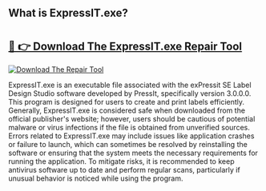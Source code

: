 ## What is ExpressIT.exe? 

# <h2><a href="https://exedetect.com/download.php?ExpressIT.exe">🔗 👉 Download The ExpressIT.exe Repair Tool</a></h2>

[![Download The Repair Tool](https://exedetect.com/download-button.jpg)](https://exedetect.com/download.php?ExpressIT.exe)

ExpressIT.exe is an executable file associated with the exPressit SE Label Design Studio software developed by PressIt, specifically version 3.0.0.0. This program is designed for users to create and print labels efficiently. Generally, ExpressIT.exe is considered safe when downloaded from the official publisher's website; however, users should be cautious of potential malware or virus infections if the file is obtained from unverified sources. Errors related to ExpressIT.exe may include issues like application crashes or failure to launch, which can sometimes be resolved by reinstalling the software or ensuring that the system meets the necessary requirements for running the application. To mitigate risks, it is recommended to keep antivirus software up to date and perform regular scans, particularly if unusual behavior is noticed while using the program.